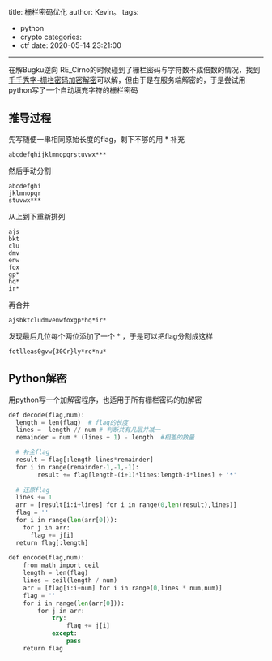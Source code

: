 title: 栅栏密码优化
author: Kevin。
tags:
  - python
  - crypto
categories:
  - ctf
date: 2020-05-14 23:21:00
---
在解Bugku逆向 RE_Cirno的时候碰到了栅栏密码与字符数不成倍数的情况，找到[千千秀字-栅栏密码加密解密](https://www.qqxiuzi.cn/bianma/zhalanmima.php)可以解，但由于是在服务端解密的，于是尝试用python写了一个自动填充字符的栅栏密码

## 推导过程

先写随便一串相同原始长度的flag，剩下不够的用 * 补充

```
abcdefghijklmnopqrstuvwx***
```

然后手动分割

```
abcdefghi
jklmnopqr
stuvwx***
```

从上到下重新排列

```
ajs
bkt
clu
dmv
enw
fox
gp*
hq*
ir*
```

再合并

```
ajsbktcludmvenwfoxgp*hq*ir*
```

发现最后几位每个两位添加了一个 * ，于是可以把flag分割成这样

```
fotlleas0gvw{30Cr}ly*rc*nu*
```

## Python解密

用python写一个加解密程序，也适用于所有栅栏密码的加解密

```python
def decode(flag,num):
  length = len(flag)  # flag的长度
  lines =  length // num # 判断共有几层并减一
  remainder = num * (lines + 1) - length  #相差的数量

  # 补全flag
  result = flag[:length-lines*remainder]
  for i in range(remainder-1,-1,-1):
  		result += flag[length-(i+1)*lines:length-i*lines] + '*'
        
  # 还原flag
  lines += 1
  arr = [result[i:i+lines] for i in range(0,len(result),lines)]
  flag = ''
  for i in range(len(arr[0])):
    for j in arr:
      flag += j[i]
  return flag[:length]
 
def encode(flag,num):
	from math import ceil
	length = len(flag)
	lines = ceil(length / num)
	arr = [flag[i:i+num] for i in range(0,lines * num,num)]
	flag = ''
	for i in range(len(arr[0])):
		for j in arr:
			try:
				flag += j[i]
			except:
				pass
	return flag
```
